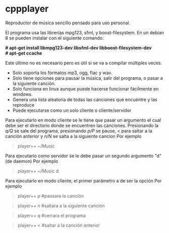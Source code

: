 # cppplayer

Reproductor de música sencillo pensado para uso personal.

El programa usa las librerías mpg123, sfml, y boost-filesystem. En un debian 8 se pueden instalar con el siguiente comando: 

**# apt-get install libmpg123-dev libsfml-dev libboost-filesystem-dev**  
**# apt-get ccache**

Este último no es necesario pero es útil si se va a compilar múltiples veces.

* Solo soporta los formatos mp3, ogg, flac y wav. 
* Solo tiene opciones para pausar la música, salir del programa, o pasar a la siguiente canción.
* Solo funciona en linux aunque puede hacerse funcionar fácilmente en windows.
* Genera una lista aleatoria de todas las canciones que encuentre y las reproduce
* Puede ejecutarse como un solo cliente o cliente/servidor

Para ejecutarlo en modo cliente se le tiene que pasar un argumento el cual 
debe ser el directorio donde se encuentren las canciones. 
Presionando la *q/Q* se sale del programa, presionando *p/P* se pause, *<* para saltar a la canción anterior y *n/N* se salta a la siguiente cancion
Por ejemplo
> player++ ~/Music

Para ejecutarlo como servidor se le debe pasar un segundo argumento "d" (de daemon)
Por ejemplo
> player++ ~/Music d

Para ejecutarlo en modo cliente, el primer parámetro a de ser la opción
Por ejemplo
> player++ p          #pausara la canción 

> player++ n          #saltara a la siguiente canción 

> player++ q          #cerrara el programa 

> player++ <          #saltar a la canción anterior


